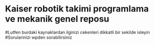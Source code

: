 # Kaiser robotik takimi programlama ve mekanik genel reposu
#Lutfen burdaki kaynaklardan ilginizi cekenleri dikkatli bir sekilde isleyin
#Sorularinizi wpden sorabilirsiniz
